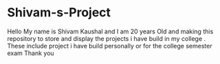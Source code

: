 # Shivam-s-Project
Hello 
My name is Shivam Kaushal and I am 20 years Old and making this repository to store and display the projects i have build 
in my college . These include project i have build personally or for the college semester exam 
Thank you

